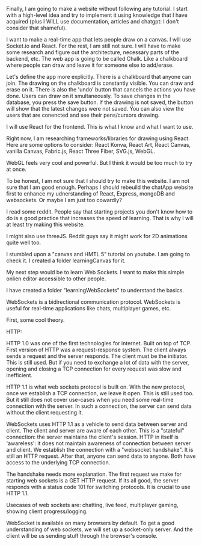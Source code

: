 Finally, I am going to make a website without following any tutorial. I start with a high-level idea and try to implement it using knowledge that I have acquired (plus I WILL use documentation, articles and chatgpt: I don't consider that shameful).

I want to make a real-time app that lets people draw on a canvas. I will use Socket.io and React. For the rest, I am still not sure. I will have to make some research and figure out the architecture, necessary parts of the backend, etc. The web app is going to be called Chalk. Like a chalkboard where people can draw and leave it for someone else to add/erase.

Let's define the app more explicitly. There is a chalkboard that anyone can join. The drawing on the chalkboard is constantly visible. You can draw and erase on it. There is also the 'undo' button that cancels the actions you have done. Users can draw on it smultaneously. To save changes in the database, you press the save button. If the drawing is not saved, the button will show that the latest changes were not saved. You can also view the users that are conencted and see their pens/cursors drawing. 

I will use React for the frontend. This is what I know and what I want to use.

Right now, I am researching frameworks/libraries for drawing using React. Here are some options to consider: React Konva, React Art, React Canvas, vanilla Canvas, Fabric.js, React Three Fiber, SVG.js, WebGL. 

WebGL feels very cool and powerful. But I think it would be too much to try at once. 

To be honest, I am not sure that I should try to make this website. I am not sure that I am good enough. Perhaps I should rebeuild the chatApp website first to enhance my udnerstanding of React, Express, mongoDB and websockets. Or maybe I am just too cowardly? 

I read some reddit. People say that starting projects you don't know how to do is a good practice that increases the speed of learning. That is why I will at least try making this website. 

I might also use threeJS. Reddit guys say it might work for 2D animations quite well too. 

I stumbled upon a "canvas and HMTL 5" tutorial on youtube. I am going to check it. I created a folder learningCanvas for it.

My next step would be to learn Web Sockets. I want to make this simple onlien editor accessible to other people.

I have created a folder "learningWebSockets" to understand the basics. 

WebSockets is a bidirectional communication protocol. WebSockets is useful for real-time applications like chats, multiplayer games, etc.

First, some cool theory.

HTTP:

HTTP 1.0 was one of the first technologies for internet. Built on top of TCP. First version of HTTP was a request-response system. The client always sends a request and the server responds. The client must be the initiator. This is still used. But if you need to exchange a lot of data with the server, opening and closing a TCP connection for every request was slow and inefficient.

HTTP 1.1 is what web sockets protocol is built on. With the new protocol, once we establish a TCP connection, we leave it open. This is still used too. But it still does not cover use-cases when you need some real-time connection with the server. In such a connection, the server can send data without the client requesting it. 

WebSockets uses HTTP 1.1 as a vehicle to send data between server and client. The client and server are aware of each other. This is a "stateful" connection: the server maintains the client's session. HTTP in itself is 'awareless': it does not maintain awareness of connection between server and client. We establish the connection with a "websocket handshake". It is still an HTTP request. After that, anyone can send data to anyone. Both have access to the underlying TCP connection. 

The handshake needs more explanation. The first request we make for starting web sockets is a GET HTTP request. If its all good, the server responds with a status code 101 for switching protocols. It is crucial to use HTTP 1.1. 

Usecases of web sockets are: chatting, live feed, multiplayer gaming, showing client progress/logging. 

WebSocket is available on many browsers by default. To get a good understanding of web sockets, we will set up a socket-only server. And the client will be us sending stuff through the browser's console. 

